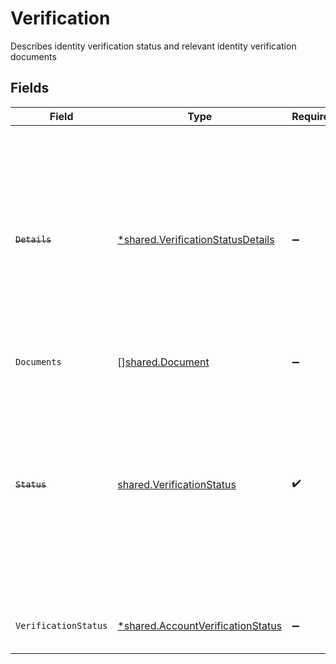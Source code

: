 # Verification

Describes identity verification status and relevant identity verification documents


## Fields

| Field                                                                                                                                                                                        | Type                                                                                                                                                                                         | Required                                                                                                                                                                                     | Description                                                                                                                                                                                  |
| -------------------------------------------------------------------------------------------------------------------------------------------------------------------------------------------- | -------------------------------------------------------------------------------------------------------------------------------------------------------------------------------------------- | -------------------------------------------------------------------------------------------------------------------------------------------------------------------------------------------- | -------------------------------------------------------------------------------------------------------------------------------------------------------------------------------------------- |
| ~~`Details`~~                                                                                                                                                                                | [*shared.VerificationStatusDetails](../../models/shared/verificationstatusdetails.md)                                                                                                        | :heavy_minus_sign:                                                                                                                                                                           | : warning: ** DEPRECATED **: This will be removed in a future release, please migrate away from it as soon as possible.<br/><br/>This field is deprecated but available for use until February 2023. |
| `Documents`                                                                                                                                                                                  | [][shared.Document](../../models/shared/document.md)                                                                                                                                         | :heavy_minus_sign:                                                                                                                                                                           | N/A                                                                                                                                                                                          |
| ~~`Status`~~                                                                                                                                                                                 | [shared.VerificationStatus](../../models/shared/verificationstatus.md)                                                                                                                       | :heavy_check_mark:                                                                                                                                                                           | : warning: ** DEPRECATED **: This will be removed in a future release, please migrate away from it as soon as possible.<br/><br/>This field is deprecated but available for use until February 2023. |
| `VerificationStatus`                                                                                                                                                                         | [*shared.AccountVerificationStatus](../../models/shared/accountverificationstatus.md)                                                                                                        | :heavy_minus_sign:                                                                                                                                                                           | The status of an identity verification for a profile                                                                                                                                         |